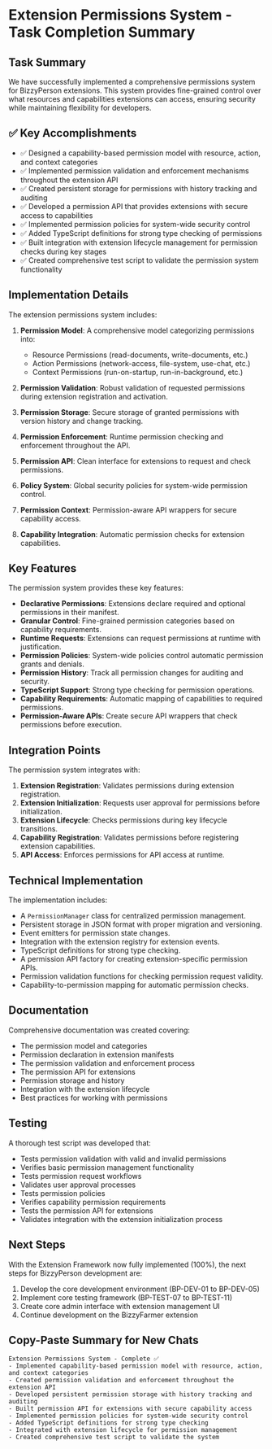 # Extension Permissions System - Task Completion Summary

## Task Summary
We have successfully implemented a comprehensive permissions system for BizzyPerson extensions. This system provides fine-grained control over what resources and capabilities extensions can access, ensuring security while maintaining flexibility for developers.

## ✅ Key Accomplishments

- ✅ Designed a capability-based permission model with resource, action, and context categories
- ✅ Implemented permission validation and enforcement mechanisms throughout the extension API
- ✅ Created persistent storage for permissions with history tracking and auditing
- ✅ Developed a permission API that provides extensions with secure access to capabilities
- ✅ Implemented permission policies for system-wide security control
- ✅ Added TypeScript definitions for strong type checking of permissions
- ✅ Built integration with extension lifecycle management for permission checks during key stages
- ✅ Created comprehensive test script to validate the permission system functionality

## Implementation Details

The extension permissions system includes:

1. **Permission Model**: A comprehensive model categorizing permissions into:
   - Resource Permissions (read-documents, write-documents, etc.)
   - Action Permissions (network-access, file-system, use-chat, etc.)
   - Context Permissions (run-on-startup, run-in-background, etc.)

2. **Permission Validation**: Robust validation of requested permissions during extension registration and activation.

3. **Permission Storage**: Secure storage of granted permissions with version history and change tracking.

4. **Permission Enforcement**: Runtime permission checking and enforcement throughout the API.

5. **Permission API**: Clean interface for extensions to request and check permissions.

6. **Policy System**: Global security policies for system-wide permission control.

7. **Permission Context**: Permission-aware API wrappers for secure capability access.

8. **Capability Integration**: Automatic permission checks for extension capabilities.

## Key Features

The permission system provides these key features:

- **Declarative Permissions**: Extensions declare required and optional permissions in their manifest.
- **Granular Control**: Fine-grained permission categories based on capability requirements.
- **Runtime Requests**: Extensions can request permissions at runtime with justification.
- **Permission Policies**: System-wide policies control automatic permission grants and denials.
- **Permission History**: Track all permission changes for auditing and security.
- **TypeScript Support**: Strong type checking for permission operations.
- **Capability Requirements**: Automatic mapping of capabilities to required permissions.
- **Permission-Aware APIs**: Create secure API wrappers that check permissions before execution.

## Integration Points

The permission system integrates with:

1. **Extension Registration**: Validates permissions during extension registration.
2. **Extension Initialization**: Requests user approval for permissions before initialization.
3. **Extension Lifecycle**: Checks permissions during key lifecycle transitions.
4. **Capability Registration**: Validates permissions before registering extension capabilities.
5. **API Access**: Enforces permissions for API access at runtime.

## Technical Implementation

The implementation includes:

- A `PermissionManager` class for centralized permission management.
- Persistent storage in JSON format with proper migration and versioning.
- Event emitters for permission state changes.
- Integration with the extension registry for extension events.
- TypeScript definitions for strong type checking.
- A permission API factory for creating extension-specific permission APIs.
- Permission validation functions for checking permission request validity.
- Capability-to-permission mapping for automatic permission checks.

## Documentation

Comprehensive documentation was created covering:
- The permission model and categories
- Permission declaration in extension manifests
- The permission validation and enforcement process
- The permission API for extensions
- Permission storage and history
- Integration with the extension lifecycle
- Best practices for working with permissions

## Testing

A thorough test script was developed that:
- Tests permission validation with valid and invalid permissions
- Verifies basic permission management functionality
- Tests permission request workflows
- Validates user approval processes
- Tests permission policies
- Verifies capability permission requirements
- Tests the permission API for extensions
- Validates integration with the extension initialization process

## Next Steps

With the Extension Framework now fully implemented (100%), the next steps for BizzyPerson development are:

1. Develop the core development environment (BP-DEV-01 to BP-DEV-05)
2. Implement core testing framework (BP-TEST-07 to BP-TEST-11)
3. Create core admin interface with extension management UI
4. Continue development on the BizzyFarmer extension

## Copy-Paste Summary for New Chats

```
Extension Permissions System - Complete ✅
- Implemented capability-based permission model with resource, action, and context categories
- Created permission validation and enforcement throughout the extension API
- Developed persistent permission storage with history tracking and auditing
- Built permission API for extensions with secure capability access
- Implemented permission policies for system-wide security control
- Added TypeScript definitions for strong type checking
- Integrated with extension lifecycle for permission management
- Created comprehensive test script to validate the system
``` 